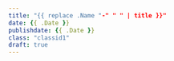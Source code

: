 ```yaml
---
title: "{{ replace .Name "-" " " | title }}"
date: {{ .Date }}
publishdate: {{ .Date }}
class: "classid1"
draft: true
---
```


